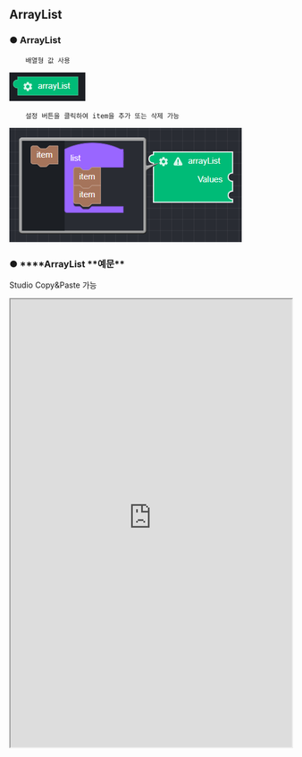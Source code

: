 ## ArrayList

### ● ArrayList

        배열형 값 사용

![](../../../img/assets/image%20%28194%29.png)

        설정 버튼을 클릭하여 item을 추가 또는 삭제 가능

![](../../../img/assets/image%20%28163%29.png)

### ● \***\*ArrayList **예문\*\*

<p class='comment'>Studio Copy&Paste 가능</p>
<iframe
    src="https://d1sxhpvag16wqc.cloudfront.net/v3.1.0/arrayList/arrayList"
    width="100%"
    height="800px"
    allow=""
    sandbox="allow-scripts allow-same-origin" />
<div class="display-pdf">
    <p><img src="../../img/assets/arraylist_example_1.png" alt="" /></p>
    <p><img src="../../img/assets/arraylist_example_2.png" alt="" /></p>
</div>

### ● \***\*ArrayList **결과\*\*

```text
{
  "result": [
    "value01",
    "value02",
    "value03"
  ]
}
```
